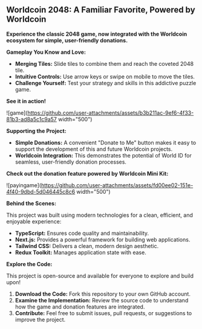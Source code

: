 ## Worldcoin 2048: A Familiar Favorite, Powered by Worldcoin

**Experience the classic 2048 game, now integrated with the Worldcoin ecosystem for simple, user-friendly donations.**  

**Gameplay You Know and Love:**

* **Merging Tiles:**  Slide tiles to combine them and reach the coveted 2048 tile. 
* **Intuitive Controls:**  Use arrow keys or swipe on mobile to move the tiles. 
* **Challenge Yourself:**  Test your strategy and skills in this addictive puzzle game.

**See it in action!**

![game](https://github.com/user-attachments/assets/b3b211ac-9ef6-4f33-81b3-ad8a5c1c9a57 width="500")

**Supporting the Project:**

* **Simple Donations:**  A convenient "Donate to Me" button makes it easy to support the development of this and future Worldcoin projects. 
* **Worldcoin Integration:** This demonstrates the potential of World ID for seamless, user-friendly donation processes.

**Check out the donation feature powered by Worldcoin Mini Kit:**

![payingame](https://github.com/user-attachments/assets/fd00ee02-151e-4f40-9dbd-5d046445c8c6 width="500")

**Behind the Scenes:**

This project was built using modern technologies for a clean, efficient, and enjoyable experience:

* **TypeScript:**  Ensures code quality and maintainability.
* **Next.js:**  Provides a powerful framework for building web applications.
* **Tailwind CSS:**  Delivers a clean, modern design aesthetic.
* **Redux Toolkit:**  Manages application state with ease.

**Explore the Code:**

This project is open-source and available for everyone to explore and build upon!

1. **Download the Code:** Fork this repository to your own GitHub account.
2. **Examine the Implementation:**  Review the source code to understand how the game and donation features are integrated. 
3. **Contribute:**  Feel free to submit issues, pull requests, or suggestions to improve the project.
